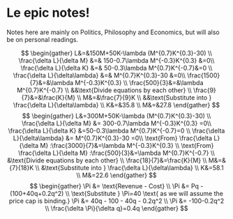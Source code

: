 # Le epic notes!
Notes here are mainly on Politics, Philosophy and Economics, but will also be on personal readings.

$$
\begin{gather}
L&=&150M+50K-\lambda (M^{0.7}K^{0.3}-30) \\
\frac{\delta L}{\delta M} &=& 150-0.7\lambda M^{-0.3}K^{0.3} &=0\\
\frac{\delta L}{\delta K} &=& 50-0.3\lambda M^{0.7}K^{-0.7}&=0 \\
\frac{\delta L}{\delta\lambda} &=& M^{0.7}K^{0.3}-30 &=0\\
\frac{1500}{7}&=&\lambda M^{-0.3}K^{0.3} \\
\frac{500}{3}&=&\lambda M^{0.7}K^{-0.7} \\
&&\text{Divide equations by each other} \\
\frac{9}{7}&=&\frac{K}{M} \\
M&=&\frac{7}{9}K \\
&&\text{Substitute into } \frac{\delta L}{\delta\lambda} \\
K&=&35.8 \\
M&=&27.8
\end{gather}
$$
$$
\begin{gather}
L&=300M+50K-\lambda (M^{0.7}K^{0.3}-30) \\
\frac{\delta L}{\delta M} &= 300-0.7\lambda M^{-0.3}K^{0.3} =0\\
\frac{\delta L}{\delta K} &=50-0.3\lambda M^{0.7}K^{-0.7}=0 \\
\frac{\delta L}{\delta\lambda} &= M^{0.7}K^{0.3}-30 =0\\
\text{From} \frac{\delta L}{\delta M} :\frac{3000}{7}&=\lambda M^{-0.3}K^{0.3} \\
\text{From} \frac{\delta L}{\delta M} :\frac{500}{3}&=\lambda M^{0.7}K^{-0.7} \\
&\text{Divide equations by each other} \\
\frac{18}{7}&=\frac{K}{M} \\
M&=&{7}{18}K \\
&\text{Substitute into } \frac{\delta L}{\delta\lambda} \\
K&=58.1 \\
M&=22.6
\end{gather}
$$
$$
\begin{gather}
\Pi &= \text{Revenue - Cost} \\
\Pi &= Pq - (100+40q+0.2q^2) \\
\text{Substitute } \Pi=40 \text{ as we will assume the price cap is binding.}
\Pi &= 40q - 100 - 40q - 0.2q^2 \\
\Pi &= -100-0.2q^2 \\
\frac{\delta \Pi}{\delta q}=0.4q
\end{gather}
$$